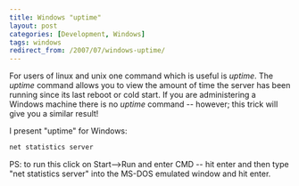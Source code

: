 ```yaml
---
title: Windows "uptime"
layout: post
categories: [Development, Windows]
tags: windows
redirect_from: /2007/07/windows-uptime/
---
```


For users of linux and unix one command which is useful is <i>uptime</i>.  The <i>uptime</i> command allows you to view the amount of time the server has been running since its last reboot or cold start.  If you are administering a Windows machine there is no <i>uptime</i> command -- however; this trick will give you a similar result!

I present "uptime" for Windows:

```bash
net statistics server
```
PS: to run this click on Start&#45;&#45;&#62;Run and enter CMD -- hit enter and then type "net statistics server" into the MS-DOS emulated window and hit enter.
